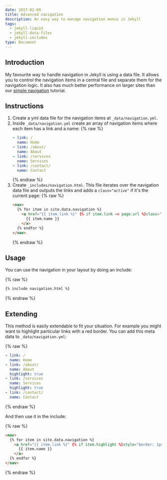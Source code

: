 ```yaml
---
date: 2017-02-09
title: Advanced navigation
description: An easy way to manage navigation menus in Jekyll
tags:
  - jekyll-liquid
  - jekyll-data-files
  - jekyll-includes
type: Document
---
```

## Introduction

My favourite way to handle navigation in Jekyll is using a data file. It allows you to control the navigation items in a central file and separate them for the navigation logic. It also has much better performance on larger sites than our [simple navigation](/jekyll/simple-navigation/) tutorial.

## Instructions

1.  Create a yml data file for the navigation items at `_data/navigation.yml`.
2.  Inside `_data/navigation.yml` create an array of navigation items where each item has a link and a name:
    {% raw %}
    ~~~yml
    - link: /
      name: Home
    - link: /about/
      name: About
    - link: /services
      name: Services
    - link: /contact/
      name: Contact
    ~~~
    {% endraw %}
3.  Create `_includes/navigation.html`. This file iterates over the navigation data file and outputs the links and adds a `class="active"` if it's the current page:
    {% raw %}
    ~~~html
    <nav>
      {% for item in site.data.navigation %}
        <a href="{{ item.link %}" {% if item.link == page.url %}class="active"{% endif %}>
          {{ item.name }}
        </a>
      {% endfor %}
    </nav>
    ~~~
    {% endraw %}

## Usage

You can use the navigation in your layout by doing an include:

{% raw %}
~~~html
{% include navigation.html %}
~~~
{% endraw %}

## Extending

This method is easily extendable to fit your situation. For example you might want to highlight particular links with a red border. You can add this meta data to `_data/navigation.yml`:

{% raw %}
~~~yml
- link: /
  name: Home
- link: /about/
  name: About
  highlight: true
- link: /services
  name: Services
  highlight: true
- link: /contact/
  name: Contact
~~~
{% endraw %}

And then use it in the include:

{% raw %}
~~~html
<nav>
  {% for item in site.data.navigation %}
    <a href="{{ item.link %}" {% if item.highlight %}style="border: 1px solid red;"{% endif %} {% if item.link == page.url %}class="active"{% endif %}>
      {{ item.name }}
    </a>
  {% endfor %}
</nav>
~~~
{% endraw %}